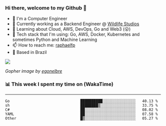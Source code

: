 ### Hi there, welcome to my Github 👋

- 📖 I'm a Computer Engineer
- 🔭 Currently working as a Backend Engineer @ [Wildlife Studios](https://wildlifestudios.com/)
- 🌱 Learning about Cloud, AWS, DevOps, Go and Web3 (😲)
- 🚀 Tech stack that I'm using: Go, AWS, Docker, Kubernetes and sometimes Python and Machine Learning
- 📫 How to reach me: [raphaelfp](https://linkedin.com/in/raphaelfp)
- 🏡 Based in Brazil

![](https://github.com/raphaelfp/gophers/blob/master/.thumb/animation/morning-coffee-3x.gif)

*Gopher image by [egonelbre](https://github.com/egonelbre/)*

### 📊 This week I spent my time on (WakaTime)

---

<!--START_SECTION:waka-->

```text
Go                                ██████████░░░░░░░░░░░░░░░   40.13 %
sh                                ████████▒░░░░░░░░░░░░░░░░   33.75 %
C#                                ██░░░░░░░░░░░░░░░░░░░░░░░   08.02 %
YAML                              ██░░░░░░░░░░░░░░░░░░░░░░░   07.58 %
Other                             █▒░░░░░░░░░░░░░░░░░░░░░░░   05.27 %
```

<!--END_SECTION:waka-->
